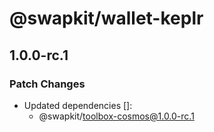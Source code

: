 # @swapkit/wallet-keplr

## 1.0.0-rc.1

### Patch Changes

- Updated dependencies []:
  - @swapkit/toolbox-cosmos@1.0.0-rc.1
